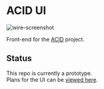 # ACID UI

![wire-screenshot](https://user-images.githubusercontent.com/686194/29146606-de576c2c-7d16-11e7-8bdf-ad83da08f841.png)

Front-end for the [ACID](https://github.com/deis/acid) project.

## Status

This repo is currently a prototype.  
Plans for the UI can be [viewed here](https://aka.ms/acicd-flow-wires).
